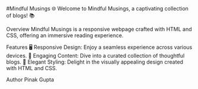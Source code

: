 #Mindful Musings 🌐
Welcome to Mindful Musings, a captivating collection of blogs! 📚

Overview
Mindful Musings is a responsive webpage crafted with HTML and CSS, offering an immersive reading experience.

Features
🖥️ Responsive Design: Enjoy a seamless experience across various devices.
📖 Engaging Content: Dive into a curated collection of thoughtful blogs.
🎨 Elegant Styling: Delight in the visually appealing design created with HTML and CSS.

Author
Pinak Gupta
